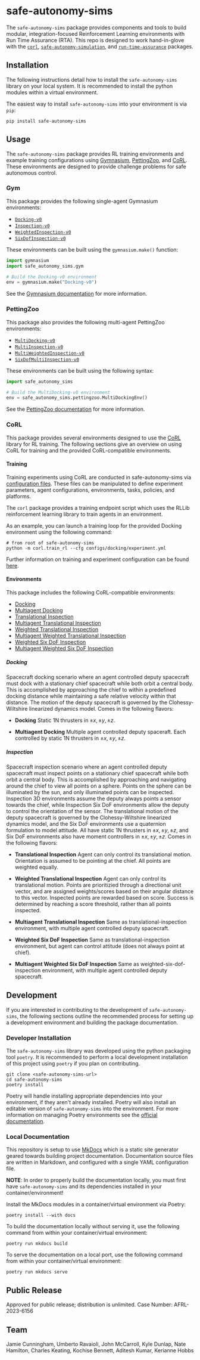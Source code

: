# safe-autonomy-sims

The `safe-autonomy-sims` package provides components and tools to build modular, integration-focused Reinforcement Learning environments with Run Time Assurance (RTA). This repo is designed to work hand-in-glove with the [`corl`](https://github.com/act3-ace/CoRL), [`safe-autonomy-simulation`](https://github.com/act3-ace/safe-autonomy-simulation), and [`run-time-assurance`](https://github.com/act3-ace/run-time-assurance) packages.

## Installation

The following instructions detail how to install the `safe-autonomy-sims` library on your local system. It is recommended to install the python modules within a virtual environment.

The easiest way to install `safe-autonomy-sims` into your environment is via `pip`:

```shell
pip install safe-autonomy-sims
```

## Usage

The `safe-autonomy-sims` package provides RL training environments and example training configurations using [Gymnasium](https://gymnasium.farama.org/), [PettingZoo](https://pettingzoo.farama.org/), and [CoRL](https://github.com/act3-ace/CoRL). These environments are designed to provide challenge problems for safe autonomous control.

### Gym

This package provides the following single-agent Gymnasium environments:

* [`Docking-v0`](safe_autonomy_sims/gym/docking/docking_v0.py)
* [`Inspection-v0`](safe_autonomy_sims/gym/inspection/inspection_v0.py)
* [`WeightedInspection-v0`](safe_autonomy_sims/gym/inspection/weighted_inspection_v0.py)
* [`SixDofInspection-v0`](safe_autonomy_sims/gym/inspection/sixdof_inspection_v0.py)

These environments can be built using the `gymnasium.make()` function:

```python
import gymnasium
import safe_autonomy_sims.gym

# Build the Docking-v0 environment
env = gymnasium.make("Docking-v0")
```

See the [Gymnasium documentation](https://gymnasium.farama.org/) for more information.

### PettingZoo

This package also provides the following multi-agent PettingZoo environments:

* [`MultiDocking-v0`](safe_autonomy_sims/pettingzoo/docking/multidocking_v0.py)
* [`MultiInspection-v0`](safe_autonomy_sims/pettingzoo/inspection/multi_inspection_v0.py)
* [`MultiWeightedInspection-v0`](safe_autonomy_sims/pettingzoo/inspection/weighted_multi_inspection_v0.py)
* [`SixDofMultiInspection-v0`](safe_autonomy_sims/pettingzoo/inspection/sixdof_multi_inspection_v0.py)

These environments can be built using the following syntax:

```python
import safe_autonomy_sims

# Build the MultiDocking-v0 environment
env = safe_autonomy_sims.pettingzoo.MultiDockingEnv()
```

See the [PettingZoo documentation](https://pettingzoo.farama.org/) for more information.

### CoRL

This package provides several environments designed to use the [CoRL](https://github.com/act3-ace/CoRL) library for RL training. The following sections give an overview on using CoRL for training and the provided CoRL-compatible environments.

#### Training

Training experiments using CoRL are conducted in safe-autonomy-sims via [configuration files](configs). These files can be manipulated to define experiment parameters, agent configurations, environments, tasks, policies, and platforms.

The `corl` package provides a training endpoint script which uses the RLLib reinforcement learning library to train agents in an environment.

As an example, you can launch a training loop for the provided Docking  environment using the following command:

```shell
# from root of safe-autonomy-sims
python -m corl.train_rl --cfg configs/docking/experiment.yml
```

Further information on training and experiment configuration can be found [here](docs/configuration.md).

#### Environments

This package includes the following CoRL-compatible environments:

* [Docking](docs/tasks/CWH/docking.md)
* [Multiagent Docking](docs/tasks/CWH/multiagent_docking.md)
* [Translational Inspection](docs/tasks/CWH/translational_inspection.md)
* [Multiagent Translational Inspection](docs/tasks/CWH/multiagent_translational_inspection.md)
* [Weighted Translational Inspection](docs/tasks/CWH/weighted_translational_inspection.md)
* [Multiagent Weighted Translational Inspection](docs/tasks/CWH/multiagent_weighted_translational_inspection.md)
* [Weighted Six DoF Inspection](docs/tasks/CWH/six_dof_inspection.md)
* [Multiagent Weighted Six DoF Inspection](docs/tasks/CWH/multiagent_six_dof_inspection.md)

##### Docking

Spacecraft docking scenario where an agent controlled deputy spacecraft must dock with a stationary chief spacecraft while both orbit a central body. This is accomplished by approaching the chief to within a predefined docking distance while maintaining a safe relative velocity within that distance. The motion of the deputy spacecraft is governed by the Clohessy-Wiltshire linearized dynamics model. Comes in the following flavors:

* **Docking**
Static 1N thrusters in $\pm x, \pm y, \pm z$.

* **Multiagent Docking**
Multiple agent controlled deputy spaceraft. Each controlled by static 1N thrusters in $\pm x, \pm y, \pm z$.

##### Inspection

Spacecraft inspection scenario where an agent controlled deputy spacecraft must inspect points on a stationary chief spacecraft while both orbit a central body. This is accomplished by approaching and navigating around the chief to view all points on a sphere. Points on the sphere can be illuminated by the sun, and only illuminated points can be inspected. Inspection 3D environments assume the deputy always points a sensor towards the chief, while Inspection Six DoF environments allow the deputy to control the orientation of the sensor. The translational motion of the deputy spacecraft is governed by the Clohessy-Wiltshire linearized dynamics model, and the Six DoF environments use a quaternion formulation to model attitude. All have static 1N thrusters in $\pm x, \pm y, \pm z$, and Six DoF environments also have moment controllers in $\pm x, \pm y, \pm z$. Comes in the following flavors:

* **Translational Inspection**
Agent can only control its translational motion. Orientation is assumed to be pointing at the chief. All points are weighted equally.

* **Weighted Translational Inspection**
Agent can only control its translational motion. Points are prioritizied through a directional unit vector, and are assigned weights/scores based on their angular distance to this vector. Inspected points are rewarded based on score. Success is determined by reaching a score threshold, rather than all points inspected.

* **Multiagent Translational Inspection**
Same as translational-inspection environment, with multiple agent controlled deputy spacecraft.

* **Weighted Six DoF Inspection**
Same as translational-inspection environment, but agent can control attitude (does not always point at chief).

* **Multiagent Weighted Six DoF Inspection**
Same as weighted-six-dof-inspection environment, with multiple agent controlled deputy spacecraft.

## Development

If you are interested in contributing to the development of `safe-autonomy-sims`, the following sections outline the recommended process for setting up a development environment and building the package documentation.

### Developer Installation

The `safe-autonomy-sims` library was developed using the python packaging tool `poetry`. It is recommended to perform a local development installation of this project using `poetry` if you plan on contributing.

```shell
git clone <safe-autonomy-sims-url>
cd safe-autonomy-sims
poetry install
```

Poetry will handle installing appropriate dependencies into your environment, if they aren't already installed.  Poetry will also install an editable version of `safe-autonomy-sims` into the environment. For more information on managing Poetry environments see the [official documentation](https://python-poetry.org/docs/managing-environments/).

### Local Documentation

This repository is setup to use [MkDocs](https://www.mkdocs.org/) which is a static site generator geared towards building project documentation. Documentation source files are written in Markdown, and configured with a single YAML configuration file.

**NOTE**: In order to properly build the documentation locally, you must first have `safe-autonomy-sims` and its dependencies installed in your container/environment!

Install the MkDocs modules in a container/virtual environment via Poetry:

```shell
poetry install --with docs
```

To build the documentation locally without serving it, use the following command from within your container/virtual environment:

```shell
poetry run mkdocs build
```

To serve the documentation on a local port, use the following command from within your container/virtual environment:

```shell
poetry run mkdocs serve 
```

## Public Release

Approved for public release; distribution is unlimited. Case Number: AFRL-2023-6156

## Team

Jamie Cunningham,
Umberto Ravaioli,
John McCarroll,
Kyle Dunlap,
Nate Hamilton,
Charles Keating,
Kochise Bennett,
Aditesh Kumar,
Kerianne Hobbs
